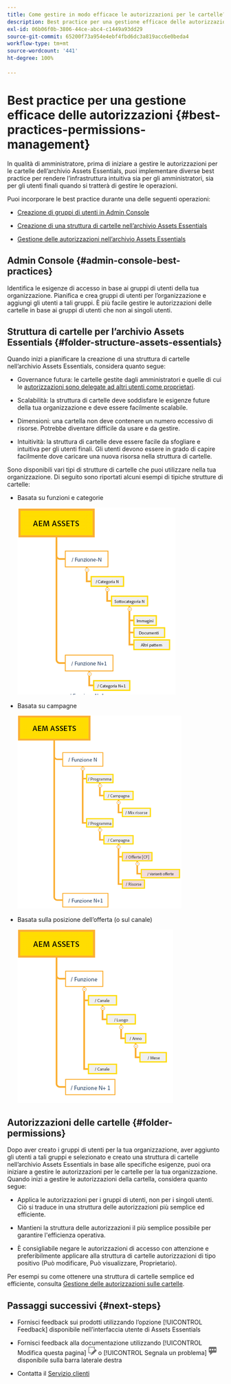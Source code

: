 ```yaml
---
title: Come gestire in modo efficace le autorizzazioni per le cartelle?
description: Best practice per una gestione efficace delle autorizzazioni
exl-id: 06b06f0b-3806-44ce-abc4-c1449a93dd29
source-git-commit: 65200f73a954e4ebf4fbd6dc3a819acc6e0beda4
workflow-type: tm+mt
source-wordcount: '441'
ht-degree: 100%

---
```


# Best practice per una gestione efficace delle autorizzazioni {#best-practices-permissions-management}

In qualità di amministratore, prima di iniziare a gestire le autorizzazioni per le cartelle dell’archivio Assets Essentials, puoi implementare diverse best practice per rendere l’infrastruttura intuitiva sia per gli amministratori, sia per gli utenti finali quando si tratterà di gestire le operazioni.

Puoi incorporare le best practice durante una delle seguenti operazioni:

* [Creazione di gruppi di utenti in Admin Console](#admin-console-best-practices)

* [Creazione di una struttura di cartelle nell’archivio Assets Essentials](#folder-structure-assets-essentials)

* [Gestione delle autorizzazioni nell’archivio Assets Essentials](#folder-permissions)

## Admin Console {#admin-console-best-practices}

Identifica le esigenze di accesso in base ai gruppi di utenti della tua organizzazione. Pianifica e crea gruppi di utenti per l’organizzazione e aggiungi gli utenti a tali gruppi. È più facile gestire le autorizzazioni delle cartelle in base ai gruppi di utenti che non ai singoli utenti.

## Struttura di cartelle per l’archivio Assets Essentials {#folder-structure-assets-essentials}

Quando inizi a pianificare la creazione di una struttura di cartelle nell’archivio Assets Essentials, considera quanto segue:

* Governance futura: le cartelle gestite dagli amministratori e quelle di cui le [autorizzazioni sono delegate ad altri utenti come proprietari](manage-permissions.md##manage-permissions-folders).

* Scalabilità: la struttura di cartelle deve soddisfare le esigenze future della tua organizzazione e deve essere facilmente scalabile.

* Dimensioni: una cartella non deve contenere un numero eccessivo di risorse. Potrebbe diventare difficile da usare e da gestire.

* Intuitività: la struttura di cartelle deve essere facile da sfogliare e intuitiva per gli utenti finali. Gli utenti devono essere in grado di capire facilmente dove caricare una nuova risorsa nella struttura di cartelle.

Sono disponibili vari tipi di strutture di cartelle che puoi utilizzare nella tua organizzazione. Di seguito sono riportati alcuni esempi di tipiche strutture di cartelle:

* Basata su funzioni e categorie

  ![Funzione e categorizzazione](assets/function-categorization.png)

* Basata su campagne

  ![Basata su campagne](assets/campaign-based.png)

* Basata sulla posizione dell’offerta (o sul canale)

  ![Basata sulla posizione dell’offerta](assets/offer-location.png)


## Autorizzazioni delle cartelle {#folder-permissions}

Dopo aver creato i gruppi di utenti per la tua organizzazione, aver aggiunto gli utenti a tali gruppi e selezionato e creato una struttura di cartelle nell’archivio Assets Essentials in base alle specifiche esigenze, puoi ora iniziare a gestire le autorizzazioni per le cartelle per la tua organizzazione. Quando inizi a gestire le autorizzazioni della cartella, considera quanto segue:

* Applica le autorizzazioni per i gruppi di utenti, non per i singoli utenti. Ciò si traduce in una struttura delle autorizzazioni più semplice ed efficiente.

* Mantieni la struttura delle autorizzazioni il più semplice possibile per garantire l&#39;efficienza operativa.

* È consigliabile negare le autorizzazioni di accesso con attenzione e preferibilmente applicare alla struttura di cartelle autorizzazioni di tipo positivo (Può modificare, Può visualizzare, Proprietario).

Per esempi su come ottenere una struttura di cartelle semplice ed efficiente, consulta [Gestione delle autorizzazioni sulle cartelle](manage-permissions.md##manage-permissions-folders).

## Passaggi successivi {#next-steps}

* Fornisci feedback sui prodotti utilizzando l’opzione [!UICONTROL Feedback] disponibile nell’interfaccia utente di Assets Essentials

* Fornisci feedback alla documentazione utilizzando [!UICONTROL Modifica questa pagina] ![modifica la pagina](assets/do-not-localize/edit-page.png) o [!UICONTROL Segnala un problema] ![crea un problema GitHub](assets/do-not-localize/github-issue.png) disponibile sulla barra laterale destra

* Contatta il [Servizio clienti](https://experienceleague.adobe.com/it?support-solution=General&amp;lang=it#support)
